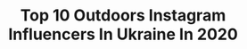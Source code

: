 ---
title: Top 10 Outdoors Instagram Influencers In Ukraine In 2020
description: >-
  Find top outdoors Instagram influencers in Ukraine in 2020. Most popular hashtags: #ukraine #kyiv #nature #portrait.
platform: Instagram
profiles:
  - username: "a.rashkovetskiy"
    fullname: >-
      Andriy Rashkovetskiy
    location: "Ukraine"
    followers: 2961
    engagement: 4694
    commentsToLikes: 0.011311
    id: ck0u7r7ff5ltz0i19xbhbds32
    verified: false
    hashtags: "#carpatians, #awakethesoul, #roamearth, #visualsofearth"
  - username: "vodaclub_bukovel"
    fullname: >-
      VODA club
    location: "Ukraine"
    followers: 41207
    engagement: 89
    commentsToLikes: 0.004471
    id: ck6tkzt545ptb0j713sje252w
    verified: false
    hashtags: "#vodaclub, #spa, #bukovel"
  - username: "yulia_tyaglo"
    fullname: >-
      Lifestyle 🔹️ Nature
    location: "Ukraine"
    followers: 23616
    engagement: 870
    commentsToLikes: 0.029319
    id: ck0tx5al5hzb80i19mky1137b
    verified: false
    hashtags: "#naturephotography, #augda, #natureworld, #igpi"
  - username: "alexandrporubaymykh"
    fullname: >-
      Александр Порубаймых
    location: "Ukraine"
    followers: 19147
    engagement: 432
    commentsToLikes: 0.020836
    id: ck5pxfppcrji90i11y1mbi4vj
    verified: false
    hashtags: "#wearing, #indoor, #moodboard, #studio"
  - username: "djmissmonique"
    fullname: >-
      Miss Monique
    location: "Ukraine"
    followers: 72380
    engagement: 474
    commentsToLikes: 0.025009
    id: ck5ckri6axgt30i11d65a5wjw
    verified: false
    hashtags: "#streaming, #electronicmusic, #release, #sunnyday"
  - username: "iryna_popovich"
    fullname: >-
      𝙄𝙧𝙮𝙣𝙖
    location: "Ukraine"
    followers: 2049
    engagement: 2292
    commentsToLikes: 0.080446
    id: ck0vww0d9vuyq0i19mdag92zv
    verified: false
    hashtags: "#storyofthestreet, #portraitperfection, #urbanstreet, #dress"
  - username: "andriyfedoriv"
    fullname: >-
      Andriy Fedoriv
    location: "Ukraine"
    followers: 108554
    engagement: 336
    commentsToLikes: 0.027964
    id: ck5zoo4zgqylm0i14e2dz4c5k
    verified: false
    hashtags: "#fedorivvlog, #megogo, #bbq, #brandfather"
  - username: "olka__seraya"
    fullname: >-
      Оля Серая😎🔥
    location: "Ukraine"
    followers: 7277
    engagement: 703
    commentsToLikes: 0.016763
    id: ck14k57auns7e0i19ehzn7pu0
    verified: false
    hashtags: "#healthy, #ball, #dress, #fashiondiaries"
  - username: "kira.rudik"
    fullname: >-
      Kira
    location: "Ukraine"
    followers: 15888
    engagement: 181
    commentsToLikes: 0.041908
    id: ck5zjs2gyi5h60i148v5ywtny
    verified: false
    hashtags: "#womansday, #work, #me, #instacat"
  - username: "rybinceff_zeka"
    fullname: >-
      Евгений Вячеславович 🌊
    location: "Ukraine"
    followers: 5575
    engagement: 876
    commentsToLikes: 0.015092
    id: ck6u3sod8znk40j71vjpxpxlw
    verified: false
    hashtags: "#walking, #mist, #mountains, #winter"
---